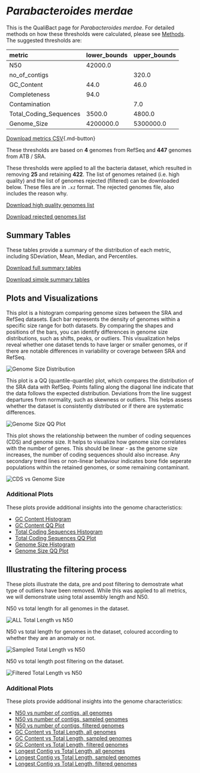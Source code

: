 # *Parabacteroides merdae*

This is the QualiBact page for *Parabacteroides merdae*. For detailed methods on how these thresholds were calculated, please see [Methods](../../methods.md).
The suggested thresholds are: 

| metric                 | lower_bounds   | upper_bounds   |
|:-----------------------|:---------------|:---------------|
| N50                    | 42000.0        |                |
| no_of_contigs          |                | 320.0          |
| GC_Content             | 44.0           | 46.0           |
| Completeness           | 94.0           |                |
| Contamination          |                | 7.0            |
| Total_Coding_Sequences | 3500.0         | 4800.0         |
| Genome_Size            | 4200000.0      | 5300000.0      |

[Download metrics CSV](Parabacteroides_merdae_metrics.csv){.md-button}


These thresholds are based on **4** genomes from RefSeq and **447** genomes from ATB / SRA.

These thresholds were applied to all the bacteria dataset, which resulted in removing **25** and retaining **422**.
The list of genomes retained (i.e. high quality) and the list of genomes rejected (filtered) can be downloaded below. These files are in `.xz` format. The rejected genomes file, also includes the reason why.

[Download high quality genomes list](Parabacteroides_merdae_high_quality_genomes.csv.xz)


[Download rejected genomes list](Parabacteroides_merdae_filtered_out_genomes.csv.xz)



## Summary Tables
These tables provide a summary of the distribution of each metric, including SDeviation, Mean, Median, and Percentiles.

[Download full summary tables](summary.csv)

[Download simple summary tables](selected_summary.csv)

## Plots and Visualizations

This plot is a histogram comparing genome sizes between the SRA and RefSeq datasets. Each bar represents the density of genomes within a specific size range for both datasets. By comparing the shapes and positions of the bars, you can identify differences in genome size distributions, such as shifts, peaks, or outliers. This visualization helps reveal whether one dataset tends to have larger or smaller genomes, or if there are notable differences in variability or coverage between SRA and RefSeq.

![Genome Size Distribution](Genome_Size_refseq_histogram_kde.png)

This plot is a QQ (quantile-quantile) plot, which compares the distribution of the SRA data with RefSeq. Points falling along the diagonal line indicate that the data follows the expected distribution. Deviations from the line suggest departures from normality, such as skewness or outliers. This helps assess whether the dataset is consistently distributed or if there are systematic differences.

![Genome Size QQ Plot](Genome_Size_refseq_qqplot.png)

This plot shows the relationship between the number of coding sequences (CDS) and genome size. It helps to visualize how genome size correlates with the number of genes. This should be linear - as the genome size increases, the number of coding sequences should also increase. Any secondary trend lines or non-linear behaviour indicates bone fide seperate populations within the retained genomes, or some remaining contaminant. 

![CDS vs Genome Size](Parabacteroides_merdae_CDS_vs_Genome_Size.png)

### Additional Plots

These plots provide additional insights into the genome characteristics:

- [GC Content Histogram](GC_Content_refseq_histogram_kde.png)
- [GC Content QQ Plot](GC_Content_refseq_qqplot.png)
- [Total Coding Sequences Histogram](Total_Coding_Sequences_refseq_histogram_kde.png)
- [Total Coding Sequences QQ Plot](Total_Coding_Sequences_refseq_qqplot.png)
- [Genome Size Histogram](Genome_Size_refseq_histogram_kde.png)
- [Genome Size QQ Plot](Genome_Size_refseq_qqplot.png)
## Illustrating the filtering process
These plots illustrate the data, pre and post filtering to demostrate what type of outliers have been removed. While this was applied to all metrics, we will demonstrate using total assembly length and N50.

N50 vs total length for all genomes in the dataset.

![ALL Total Length vs N50](Parabacteroides_merdae_all_total_length_N50.png)

N50 vs total length for genomes in the dataset, coloured according to whether they are an anomaly or not.

![Sampled Total Length vs N50](Parabacteroides_merdae_sample_total_length_N50.png)

N50 vs total length post filtering on the dataset.

![Filtered Total Length vs N50](Parabacteroides_merdae_filt_total_length_N50.png)

### Additional Plots

These plots provide additional insights into the genome characteristics:

- [N50 vs number of contigs, all genomes](Parabacteroides_merdae_all_N50_number.png)
- [N50 vs number of contigs, sampled genomes](Parabacteroides_merdae_sample_N50_number.png)
- [N50 vs number of contigs, filtered genomes](Parabacteroides_merdae_filt_N50_number.png)
- [GC Content vs Total Length, all genomes](Parabacteroides_merdae_all_total_length_GC_Content.png)
- [GC Content vs Total Length, sampled genomes](Parabacteroides_merdae_sample_total_length_GC_Content.png)
- [GC Content vs Total Length, filtered genomes](Parabacteroides_merdae_filt_total_length_GC_Content.png)
- [Longest Contig vs Total Length, all genomes](Parabacteroides_merdae_all_total_length_longest.png)
- [Longest Contig vs Total Length, sampled genomes](Parabacteroides_merdae_sample_total_length_longest.png)
- [Longest Contig vs Total Length, filtered genomes](Parabacteroides_merdae_filt_total_length_longest.png)

